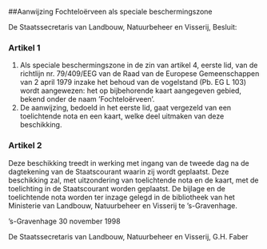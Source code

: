 <meta http-equiv='Content-Type' content='text/html; charset=utf-8' />

##Aanwijzing Fochteloërveen als speciale beschermingszone

De Staatssecretaris van Landbouw, Natuurbeheer en Visserij,   Besluit:    

### Artikel  1  

1.  Als speciale beschermingszone in de zin van artikel 4, eerste lid, van de richtlijn nr. 79/409/EEG van de Raad van de Europese Gemeenschappen van 2 april 1979 inzake het behoud van de vogelstand (Pb. EG L 103) wordt aangewezen: het op bijbehorende kaart aangegeven gebied, bekend onder de naam ’Fochteloërveen’.   
2.  De aanwijzing, bedoeld in het eerste lid, gaat vergezeld van een toelichtende nota en een kaart, welke deel uitmaken van deze beschikking.  

### Artikel  2  

Deze beschikking treedt in werking met ingang van de tweede dag na de dagtekening van de Staatscourant waarin zij wordt geplaatst. Deze beschikking zal, met uitzondering van toelichtende nota en de kaart, met de toelichting in de Staatscourant worden geplaatst. De bijlage en de toelichtende nota worden ter inzage gelegd in de bibliotheek van het Ministerie van Landbouw, Natuurbeheer en Visserij te ’s-Gravenhage. 

’s-Gravenhage 
30 november 1998    

De 
Staatssecretaris van Landbouw, Natuurbeheer en Visserij, 
G.H. Faber      
